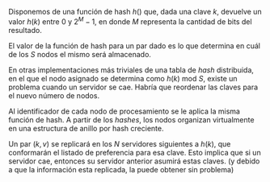 Disponemos de una función de hash $h()$ que, dada una clave $k$, devuelve un valor $h(k)$ entre $0$ y $2^M-1$, en donde $M$ representa la cantidad de bits del resultado.

El valor de la función de hash para un par dado es lo que determina en cuál de los $S$ nodos el mismo será almacenado.

En otras implementaciones más triviales de una tabla de *hash* distribuida, en el que el nodo asignado se determina como $h(k) \text{ mod } S$, existe un problema cuando un servidor se cae. Habría que reordenar las claves para el nuevo número de nodos.

Al identificador de cada nodo de procesamiento se le aplica la misma función de hash. A partir de los *hashes*, los nodos organizan virtualmente en una estructura de anillo por hash creciente.

Un par $(k,v)$ se replicará en los $N$ servidores siguientes a $h(k)$, que conformarán el listado de preferencia para esa clave. Esto implica que si un servidor cae, entonces su servidor anterior asumirá estas claves. (y debido a que la información esta replicada, la puede obtener sin problema)
